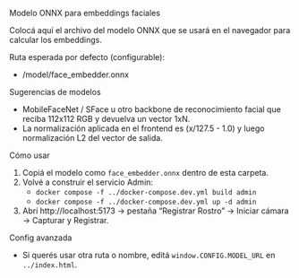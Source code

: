 Modelo ONNX para embeddings faciales

Colocá aquí el archivo del modelo ONNX que se usará en el navegador para calcular los embeddings.

Ruta esperada por defecto (configurable):
- /model/face_embedder.onnx

Sugerencias de modelos
- MobileFaceNet / SFace u otro backbone de reconocimiento facial que reciba 112x112 RGB y devuelva un vector 1xN.
- La normalización aplicada en el frontend es (x/127.5 - 1.0) y luego normalización L2 del vector de salida.

Cómo usar
1) Copiá el modelo como `face_embedder.onnx` dentro de esta carpeta.
2) Volvé a construir el servicio Admin:
   - `docker compose -f ../docker-compose.dev.yml build admin`
   - `docker compose -f ../docker-compose.dev.yml up -d admin`
3) Abrí http://localhost:5173 → pestaña “Registrar Rostro” → Iniciar cámara → Capturar y Registrar.

Config avanzada
- Si querés usar otra ruta o nombre, editá `window.CONFIG.MODEL_URL` en `../index.html`.

